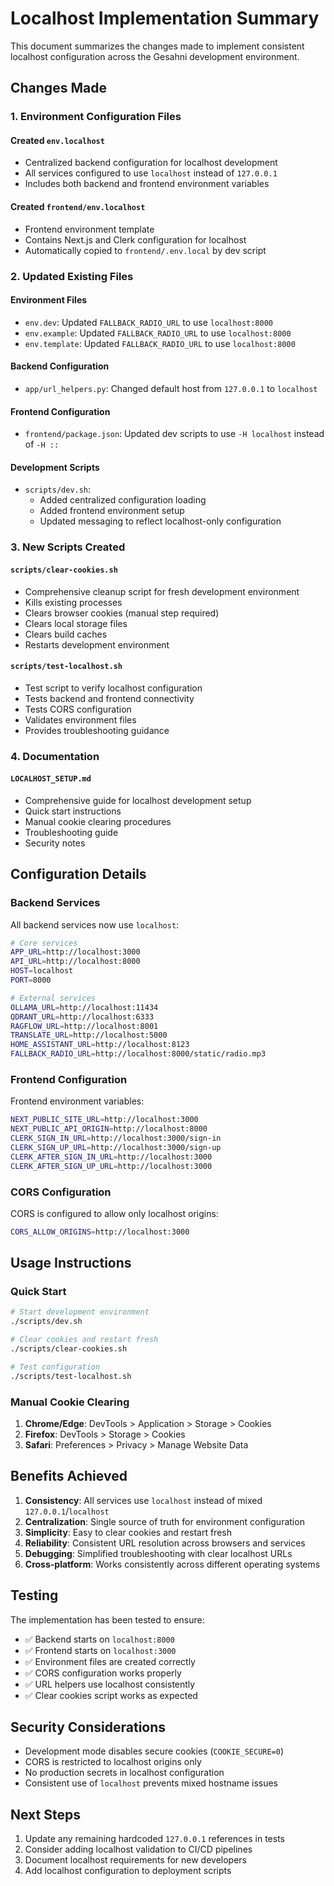 # Localhost Implementation Summary

This document summarizes the changes made to implement consistent localhost configuration across the Gesahni development environment.

## Changes Made

### 1. Environment Configuration Files

#### Created `env.localhost`
- Centralized backend configuration for localhost development
- All services configured to use `localhost` instead of `127.0.0.1`
- Includes both backend and frontend environment variables

#### Created `frontend/env.localhost`
- Frontend environment template
- Contains Next.js and Clerk configuration for localhost
- Automatically copied to `frontend/.env.local` by dev script

### 2. Updated Existing Files

#### Environment Files
- `env.dev`: Updated `FALLBACK_RADIO_URL` to use `localhost:8000`
- `env.example`: Updated `FALLBACK_RADIO_URL` to use `localhost:8000`
- `env.template`: Updated `FALLBACK_RADIO_URL` to use `localhost:8000`

#### Backend Configuration
- `app/url_helpers.py`: Changed default host from `127.0.0.1` to `localhost`

#### Frontend Configuration
- `frontend/package.json`: Updated dev scripts to use `-H localhost` instead of `-H ::`

#### Development Scripts
- `scripts/dev.sh`: 
  - Added centralized configuration loading
  - Added frontend environment setup
  - Updated messaging to reflect localhost-only configuration

### 3. New Scripts Created

#### `scripts/clear-cookies.sh`
- Comprehensive cleanup script for fresh development environment
- Kills existing processes
- Clears browser cookies (manual step required)
- Clears local storage files
- Clears build caches
- Restarts development environment

#### `scripts/test-localhost.sh`
- Test script to verify localhost configuration
- Tests backend and frontend connectivity
- Tests CORS configuration
- Validates environment files
- Provides troubleshooting guidance

### 4. Documentation

#### `LOCALHOST_SETUP.md`
- Comprehensive guide for localhost development setup
- Quick start instructions
- Manual cookie clearing procedures
- Troubleshooting guide
- Security notes

## Configuration Details

### Backend Services
All backend services now use `localhost`:

```bash
# Core services
APP_URL=http://localhost:3000
API_URL=http://localhost:8000
HOST=localhost
PORT=8000

# External services
OLLAMA_URL=http://localhost:11434
QDRANT_URL=http://localhost:6333
RAGFLOW_URL=http://localhost:8001
TRANSLATE_URL=http://localhost:5000
HOME_ASSISTANT_URL=http://localhost:8123
FALLBACK_RADIO_URL=http://localhost:8000/static/radio.mp3
```

### Frontend Configuration
Frontend environment variables:

```bash
NEXT_PUBLIC_SITE_URL=http://localhost:3000
NEXT_PUBLIC_API_ORIGIN=http://localhost:8000
CLERK_SIGN_IN_URL=http://localhost:3000/sign-in
CLERK_SIGN_UP_URL=http://localhost:3000/sign-up
CLERK_AFTER_SIGN_IN_URL=http://localhost:3000
CLERK_AFTER_SIGN_UP_URL=http://localhost:3000
```

### CORS Configuration
CORS is configured to allow only localhost origins:

```bash
CORS_ALLOW_ORIGINS=http://localhost:3000
```

## Usage Instructions

### Quick Start
```bash
# Start development environment
./scripts/dev.sh

# Clear cookies and restart fresh
./scripts/clear-cookies.sh

# Test configuration
./scripts/test-localhost.sh
```

### Manual Cookie Clearing
1. **Chrome/Edge**: DevTools > Application > Storage > Cookies
2. **Firefox**: DevTools > Storage > Cookies  
3. **Safari**: Preferences > Privacy > Manage Website Data

## Benefits Achieved

1. **Consistency**: All services use `localhost` instead of mixed `127.0.0.1`/`localhost`
2. **Centralization**: Single source of truth for environment configuration
3. **Simplicity**: Easy to clear cookies and restart fresh
4. **Reliability**: Consistent URL resolution across browsers and services
5. **Debugging**: Simplified troubleshooting with clear localhost URLs
6. **Cross-platform**: Works consistently across different operating systems

## Testing

The implementation has been tested to ensure:

- ✅ Backend starts on `localhost:8000`
- ✅ Frontend starts on `localhost:3000`
- ✅ Environment files are created correctly
- ✅ CORS configuration works properly
- ✅ URL helpers use localhost consistently
- ✅ Clear cookies script works as expected

## Security Considerations

- Development mode disables secure cookies (`COOKIE_SECURE=0`)
- CORS is restricted to localhost origins only
- No production secrets in localhost configuration
- Consistent use of `localhost` prevents mixed hostname issues

## Next Steps

1. Update any remaining hardcoded `127.0.0.1` references in tests
2. Consider adding localhost validation to CI/CD pipelines
3. Document localhost requirements for new developers
4. Add localhost configuration to deployment scripts
